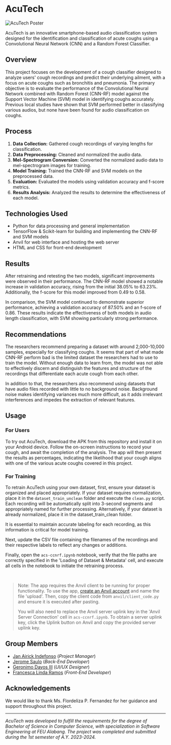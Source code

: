 # AcuTech

![AcuTech Poster](https://github.com/DecPotein/AcuTech/assets/81295133/fe286c0d-d98d-4ec1-afea-c83fb8772321)

AcuTech is an innovative smartphone-based audio classification system designed for the identification and classification of acute coughs using a Convolutional Neural Network (CNN) and a Random Forest Classifier.

## Overview

This project focuses on the development of a cough classifier designed to analyze users' cough recordings and predict their underlying ailment, with a focus on acute coughs such as bronchitis and pneumonia. The primary objective is to evaluate the performance of the Convolutional Neural Network combined with Random Forest (CNN-RF) model against the Support Vector Machine (SVM) model in identifying coughs accurately. Previous local studies have shown that SVM performed better in classifying various audios, but none have been found for audio classification on coughs.

## Process

1. **Data Collection:** Gathered cough recordings of varying lengths for classification.
2. **Data Preprocessing:** Cleaned and normalized the audio data.
3. **Mel-Spectrogram Conversion:** Converted the normalized audio data to mel-spectrogram images for training.
4. **Model Training:** Trained the CNN-RF and SVM models on the preprocessed data.
5. **Evaluation:** Evaluated the models using validation accuracy and f-score metrics.
6. **Results Analysis:** Analyzed the results to determine the effectiveness of each model.

## Technologies Used

- Python for data processing and general implementation
- TensorFlow & Scikit-learn for building and implementing the CNN-RF and SVM models
- Anvil for web interface and hosting the web server
- HTML and CSS for front-end development

## Results

After retraining and retesting the two models, significant improvements were observed in their performance. The CNN-RF model showed a notable increase in validation accuracy, rising from the initial 38.05% to 63.23%. Additionally, the f-score for this model improved from 0.49 to 0.58. 

In comparison, the SVM model continued to demonstrate superior performance, achieving a validation accuracy of 87.50% and an f-score of 0.86. These results indicate the effectiveness of both models in audio length classification, with SVM showing particularly strong performance.

## Recommendations

The researchers recommend preparing a dataset with around 2,000-10,000 samples, especially for classifying coughs. It seems that part of what made CNN-RF perform bad is the limited dataset the researchers had to use to train the model. Without enough data to learn from, the model was not able to effectively discern and distinguish the features and structure of the recordings that differentiate each acute cough from each other. 

In addition to that, the researchers also recommend using datasets that have audio files recorded with little to no background noise. Background noise makes identifying variances much more difficult, as it adds irrelevant interferences and impedes the extraction of relevant features.

## Usage

### For Users

To try out AcuTech, download the APK from this repository and install it on your Android device. Follow the on-screen instructions to record your cough, and await the completion of the analysis. The app will then present the results as percentages, indicating the likelihood that your cough aligns with one of the various acute coughs covered in this project.

### For Training

To retrain AcuTech using your own dataset, first, ensure your dataset is organized and placed appropriately. If your dataset requires normalization, place it in the `dataset_train_unclean` folder and execute the `clean.py` script. Each recording will be automatically split into 3-second segments and appropriately named for further processing. Alternatively, if your dataset is already normalized, place it in the dataset_train_clean folder.

It is essential to maintain accurate labeling for each recording, as this information is critical for model training.

Next, update the CSV file containing the filenames of the recordings and their respective labels to reflect any changes or additions.

Finally, open the `acs-ccnrf.ipynb` notebook, verify that the file paths are correctly specified in the 'Loading of Dataset & Metadata' cell, and execute all cells in the notebook to initiate the retraining process.

<br />

> Note: The app requires the Anvil client to be running for proper functionality. To use the app, [create an Anvil account](https://anvil.works/sign-up) and name the file 'upload'. Then, copy the client code from `anvil/client_code.py` and ensure it is executed after pasting. 
>
> You will also need to replace the Anvil server uplink key in the 'Anvil Server Connection' cell in `acs-ccnrf.ipynb`. To obtain a server uplink key, click the Uplink button on Anvil and copy the provided server uplink key.

## Group Members

- [Jan Airick Indefonso](https://www.linkedin.com/in/jan-airick-indefonso-54a76426b/) (*Project Manager*)
- [Jerome Saulo](https://www.linkedin.com/in/jerome-saulo/) (*Back-End Developer*)
- [Geronimo Dayos III](https://www.linkedin.com/in/john-dayos-678a22253/) (*UI/UX Designer*)
- [Francesca Linda Ramos](https://www.linkedin.com/in/france-ramos/) (*Front-End Developer*)

## Acknowledgements

We would like to thank Ms. Flordeliza P. Fernandez for her guidance and support throughout this project.

---

*AcuTech was developed to fulfill the requirements for the degree of Bachelor of Science in Computer Science, with specialization in Software Engineering at FEU Alabang. The project was completed and submitted during the 1st semester of A.Y. 2023-2024.*
